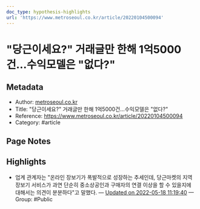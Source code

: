 ```yaml
---
doc_type: hypothesis-highlights
url: 'https://www.metroseoul.co.kr/article/20220104500094'
---
```


# "당근이세요?" 거래글만 한해 1억5000건…수익모델은 "없다?"

## Metadata
- Author: [metroseoul.co.kr]()
- Title: "당근이세요?" 거래글만 한해 1억5000건…수익모델은 "없다?"
- Reference: https://www.metroseoul.co.kr/article/20220104500094
- Category: #article

## Page Notes
## Highlights
- 업계 관계자는 "온라인 장보기가 폭발적으로 성장하는 추세인데, 당근마켓의 지역 장보기 서비스가 과연 단순히 중소상공인과 구매자의 연결 이상을 할 수 있을지에 대해서는 의견이 분분하다"고 말했다. — [Updated on 2022-05-18 11:19:40](https://hyp.is/-NpFBNZQEey-BCMcUVSTlA/www.metroseoul.co.kr/article/20220104500094) — Group: #Public



